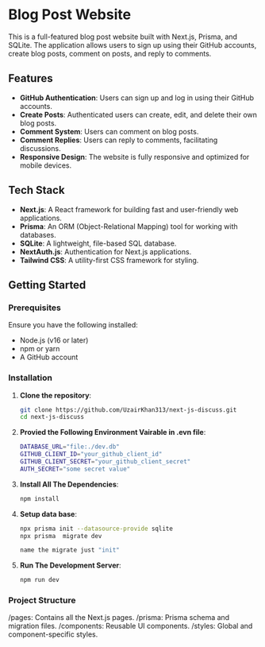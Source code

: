 # Blog Post Website

This is a full-featured blog post website built with Next.js, Prisma, and SQLite. The application allows users to sign up using their GitHub accounts, create blog posts, comment on posts, and reply to comments.

## Features

- **GitHub Authentication**: Users can sign up and log in using their GitHub accounts.
- **Create Posts**: Authenticated users can create, edit, and delete their own blog posts.
- **Comment System**: Users can comment on blog posts.
- **Comment Replies**: Users can reply to comments, facilitating discussions.
- **Responsive Design**: The website is fully responsive and optimized for mobile devices.

## Tech Stack

- **Next.js**: A React framework for building fast and user-friendly web applications.
- **Prisma**: An ORM (Object-Relational Mapping) tool for working with databases.
- **SQLite**: A lightweight, file-based SQL database.
- **NextAuth.js**: Authentication for Next.js applications.
- **Tailwind CSS**: A utility-first CSS framework for styling.

## Getting Started

### Prerequisites

Ensure you have the following installed:

- Node.js (v16 or later)
- npm or yarn
- A GitHub account

### Installation

1. **Clone the repository**:

   ```bash
   git clone https://github.com/UzairKhan313/next-js-discuss.git
   cd next-js-discuss
   ```

2. **Provied the Following Environment Vairable in .evn file**:

   ```bash
   DATABASE_URL="file:./dev.db"
   GITHUB_CLIENT_ID="your_github_client_id"
   GITHUB_CLIENT_SECRET="your_github_client_secret"
   AUTH_SECRET="some secret value"
   ```

3. **Install All The Dependencies**:

   ```bash
   npm install
   ```

4. **Setup data base**:

   ```bash
   npx prisma init --datasource-provide sqlite
   npx prisma  migrate dev

   name the migrate just "init"
   ```

5. **Run The Development Server**:
   ```bash
   npm run dev
   ```

### Project Structure

/pages: Contains all the Next.js pages.
/prisma: Prisma schema and migration files.
/components: Reusable UI components.
/styles: Global and component-specific styles.
